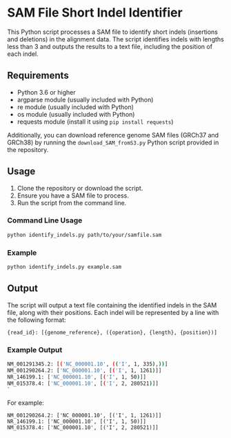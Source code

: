 # SAM File Short Indel Identifier

This Python script processes a SAM file to identify short indels (insertions and deletions) in the alignment data. The script identifies indels with lengths less than 3 and outputs the results to a text file, including the position of each indel.

## Requirements

- Python 3.6 or higher
- argparse module (usually included with Python)
- re module (usually included with Python)
- os module (usually included with Python)
- requests module (install it using `pip install requests`)

Additionally, you can download reference genome SAM files (GRCh37 and GRCh38) by running the `download_SAM_fromS3.py` Python script provided in the repository.

## Usage

1. Clone the repository or download the script.
2. Ensure you have a SAM file to process.
3. Run the script from the command line.

### Command Line Usage

```sh
python identify_indels.py path/to/your/samfile.sam
```

### Example

```sh
python identify_indels.py example.sam
```

## Output

The script will output a text file containing the identified indels in the SAM file, along with their positions. Each indel will be represented by a line with the following format:

```
{read_id}: [{genome_reference}, ({operation}, {length}, {position})]
```


### Example Output

```sh
NM_001291345.2: [('NC_000001.10', (('I', 1, 335),))]
NM_001290264.2: ['NC_000001.10', [('I', 1, 1261)]]
NR_146199.1: ['NC_000001.10', [('I', 1, 50)]]
NM_015378.4: ['NC_000001.10', [('I', 2, 280521)]]
`
```

For example:


```
NM_001290264.2: ['NC_000001.10', [('I', 1, 1261)]]
NR_146199.1: ['NC_000001.10', [('I', 1, 50)]]
NM_015378.4: ['NC_000001.10', [('I', 2, 280521)]]
```